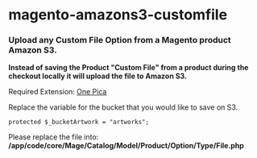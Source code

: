magento-amazons3-customfile
===========================

### **Upload any Custom File Option from a Magento product Amazon S3.**

**Instead of saving the Product "Custom File" from a product during the checkout locally it will upload the file to Amazon S3.**


Required Extension: [One Pica](http://www.magentocommerce.com/magento-connect/6274.html)

Replace the variable for the bucket that you would like to save on S3.

`protected $_bucketArtwork = "artworks";`


Please replace the file into: **/app/code/core/Mage/Catalog/Model/Product/Option/Type/File.php**


